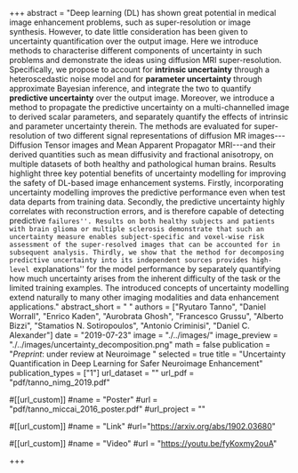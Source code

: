 +++
abstract = "Deep learning (DL) has shown great potential in medical image enhancement problems, such as super-resolution or image synthesis. However, to date little consideration has been given to uncertainty quantification over the output image. Here we introduce methods to characterise different components of uncertainty in such problems and demonstrate the ideas using diffusion MRI super-resolution.  Specifically, we propose to account for **intrinsic uncertainty** through a heteroscedastic noise model and for **parameter uncertainty** through approximate Bayesian inference, and integrate the two to quantify **predictive uncertainty** over the output image. Moreover, we introduce a method to propagate the predictive uncertainty on a multi-channelled image to derived scalar parameters, and separately quantify the effects of intrinsic and parameter uncertainty therein. The methods are evaluated for super-resolution of two different signal representations of diffusion MR images---Diffusion Tensor images and Mean Apparent Propagator MRI---and their derived quantities such as mean diffusivity and fractional anisotropy, on multiple datasets of both healthy and pathological human brains. Results highlight three key potential benefits of uncertainty modelling for improving the safety of DL-based image enhancement systems. Firstly, incorporating uncertainty modelling improves the predictive performance even when test data departs from training data. Secondly, the predictive uncertainty highly correlates with reconstruction errors, and is therefore capable of detecting predictive ``failures''. Results on both healthy subjects and patients with brain glioma or multiple sclerosis demonstrate that such an uncertainty measure enables subject-specific and voxel-wise risk assessment of the super-resolved images that can be accounted for in subsequent analysis. Thirdly, we show that the method for decomposing predictive uncertainty into its independent sources provides high-level ``explanations'' for the model performance by separately quantifying how much uncertainty arises from the inherent difficulty of the task or the limited training examples. The introduced concepts of uncertainty modelling extend naturally to many other imaging modalities and data enhancement applications." 
abstract_short = " "
authors = ["Ryutaro Tanno", "Daniel Worrall", "Enrico Kaden", "Aurobrata Ghosh", "Francesco Grussu", "Alberto Bizzi", "Stamatios N. Sotiropoulos",  "Antonio Criminisi", "Daniel C. Alexander"]
date = "2019-07-23"
image = "./../images/"
image_preview = "./../images/uncertainty_decomposition.png"
math = false
publication = "*Preprint*: under review at Neuroimage "
selected = true
title = "Uncertainty Quantification in Deep Learning for Safer Neuroimage Enhancement"
publication_types = ["1"]
url_dataset = ""
url_pdf = "pdf/tanno_nimg_2019.pdf"

#[[url_custom]]
#name = "Poster"
#url = "pdf/tanno_miccai_2016_poster.pdf"
#url_project = ""

#[[url_custom]]
#name = "Link"
#url="https://arxiv.org/abs/1902.03680"

#[[url_custom]]
#name = "Video"
#url = "https://youtu.be/fyKoxmy2ouA"

+++
